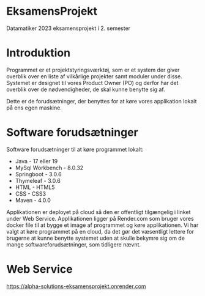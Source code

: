 # EksamensProjekt
Datamatiker 2023 eksamensprojekt i 2. semester

# Introduktion

Programmet er et projektstyringsværktøj, som er et system der giver overblik over en liste af vilkårlige projekter samt moduler under disse. Systemet er designet til vores Product Owner (PO) og derfor har det overblik over de nødvendigheder, de skal kunne benytte sig af.

Dette er de forudsætninger, der benyttes for at køre vores applikation lokalt på ens egen maskine.

# Software forudsætninger
Software forudsætninger til at køre programmet lokalt:
* Java - 17 eller 19
* MySql Workbench - 8.0.32
* Springboot -  3.0.6
* Thymeleaf - 3.0.6
* HTML - HTML5
* CSS - CSS3
* Maven - 4.0.0

Applikationen er deployet på cloud så den er offentligt tilgængelig i linket under Web Service.
Applikationen ligger på Render.com som bruger vores docker file til at bygge et image af programmet og køre applikationen. 
Vi har valgt at køre programmet på en cloud, da det gør det væsentligt lettere for brugerne at kunne benytte systemet uden at skulle bekymre sig om de mange softwareforudsætninger, som tidligere nævnt.

# Web Service
https://alpha-solutions-eksamensprojekt.onrender.com
